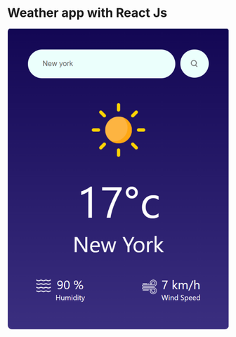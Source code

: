 # Weather app with React Js
![Banner](https://github.com/johnmaths9/weather/blob/main/src/Components/Assets/Screenshot.png)
